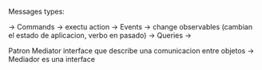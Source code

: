 Messages types:

-> Commands -> exectu action
-> Events -> change observables (cambian el estado de aplicacion, verbo en pasado)
-> Queries -> 

Patron Mediator interface que describe una comunicacion entre objetos
-> Mediador es una interface 